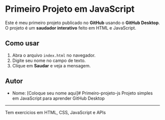 # Primeiro Projeto em JavaScript

Este é meu primeiro projeto publicado no **GitHub** usando o **GitHub Desktop**.
O projeto é um **saudador interativo** feito em HTML e JavaScript.

## Como usar
1. Abra o arquivo `index.html` no navegador.
2. Digite seu nome no campo de texto.
3. Clique em **Saudar** e veja a mensagem.

## Autor
- Nome: [Coloque seu nome aqui]# Primeiro-projeto-js
Projeto simples em JavaScript para aprender GitHub Desktop

******



Tem exercicios em HTML, CSS, JavaScript e APIs

